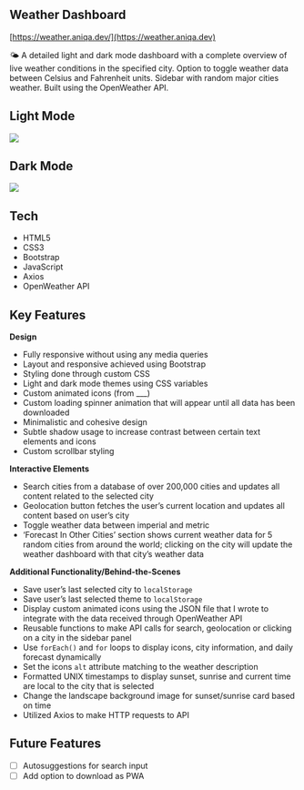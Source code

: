 ## Weather Dashboard

[https://weather.aniqa.dev/](https://weather.aniqa.dev)

🌤️ A detailed light and dark mode dashboard with a complete overview of live weather conditions in the specified city. Option to toggle weather data between Celsius and Fahrenheit units. Sidebar with random major cities weather. Built using the OpenWeather API.

## Light Mode
<a href="https://weather.aniqa.dev" target="_blank"><img src="https://github.com/aniqatc/weather/blob/main/assets/og-img.png?raw=true" style="max-width: 100%;"></a>

## Dark Mode
<a href="https://weather.aniqa.dev" target="_blank"><img src="/assets/screenshot-dark.png" style="max-width: 100%;"></a>

## Tech

- HTML5
- CSS3
- Bootstrap
- JavaScript
- Axios
- OpenWeather API

## Key Features

**Design**

- Fully responsive without using any media queries
- Layout and responsive achieved using Bootstrap
- Styling done through custom CSS
- Light and dark mode themes using CSS variables
- Custom animated icons (from ___)
- Custom loading spinner animation that will appear until all data has been downloaded
- Minimalistic and cohesive design
- Subtle shadow usage to increase contrast between certain text elements and icons
- Custom scrollbar styling

**Interactive Elements**

- Search cities from a database of over 200,000 cities and updates all content related to the selected city
- Geolocation button fetches the user’s current location and updates all content based on user’s city
- Toggle weather data between imperial and metric
- ‘Forecast In Other Cities’ section shows current weather data for 5 random cities from around the world; clicking on the city will update the weather dashboard with that city’s weather data

**Additional Functionality/Behind-the-Scenes**

- Save user’s last selected city to `localStorage`
- Save user’s last selected theme to `localStorage` 
- Display custom animated icons using the JSON file that I wrote to integrate with the data received through OpenWeather API
- Reusable functions to make API calls for search, geolocation or clicking on a city in the sidebar panel
- Use `forEach()` and `for` loops to display icons, city information, and daily forecast dynamically
- Set the icons `alt` attribute matching to the weather description
- Formatted UNIX timestamps to display sunset, sunrise and current time are local to the city that is selected
- Change the landscape background image for sunset/sunrise card based on time
- Utilized Axios to make HTTP requests to API

## Future Features
- ☐ Autosuggestions for search input
- ☐ Add option to download as PWA
